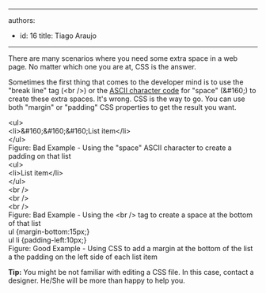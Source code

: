 

---
authors:
  - id: 16
    title: Tiago Araujo
---




<span class='intro'> <p>There are many scenarios where you need some extra space in a web page. No matter which one you are at, CSS is the answer. </p> </span>

<p>Sometimes the first thing that comes to the developer mind is to use the &quot;break line&quot; tag (&lt;br /&gt;) or the <a href="http&#58;//en.wikipedia.org/wiki/ASCII">ASCII character code</a> for &quot;space&quot; (&amp;#160;) to create these extra spaces. It's wrong. CSS is the way to go. You can use both &quot;margin&quot; or &quot;padding&quot; CSS properties to get the result you want.

</p>
<div class="ms-rteCustom-GreyBox">
&lt;ul&gt;<br>
&lt;li&gt;&amp;#160;&amp;#160;&amp;#160;List item&lt;/li&gt;<br>
&lt;/ul&gt;<br>
</div>
<span class="ms-rteCustom-FigureBad">Figure&#58; Bad Example - Using the &quot;space&quot; ASCII character to create a padding on that list</span>

<div class="ms-rteCustom-GreyBox">
&lt;ul&gt;<br>
&lt;li&gt;List item&lt;/li&gt;<br>
&lt;/ul&gt;<br>
&lt;br /&gt;<br>
&lt;br /&gt;<br>
&lt;br /&gt;
</div>
<span class="ms-rteCustom-FigureBad">Figure&#58; Bad Example - Using the &lt;br /&gt; tag to create a space at the bottom of that list</span>

<div class="ms-rteCustom-GreyBox">
ul &#123;margin-bottom&#58;15px;&#125;<br>
ul li &#123;padding-left&#58;10px;&#125;
</div>
<span class="ms-rteCustom-FigureGood">Figure&#58; Good Example - Using CSS to add a margin at the bottom of the list a the padding on the left side of each list item</span>

<p><strong>Tip&#58;</strong> You might be not familiar with editing a CSS file. In this case, contact a designer. He/She will be more than happy to help you.</p>


